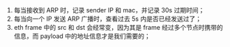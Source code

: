 1. 每当接收到 ARP 时，记录 sender IP 和 mac，并记录 30s 过期时间；
2. 每当向一个 IP 发送 ARP 广播时，查看过去 5s 内是否已经发送过了；
3. eth frame 中的 src 和 dst 会经常变，因为其是 frame 经过多个节点时携带的信息，而 payload 中的地址信息才是我们需要的；
